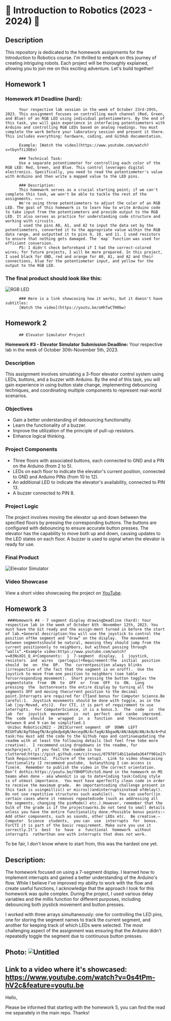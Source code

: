 # 👾 Introduction to Robotics (2023 - 2024) 👾

## Description
This repository is dedicated to the homework assignments for the Introduction to Robotics course. I'm thrilled to embark on this journey of creating intriguing robots. Each project will be thoroughly explained, allowing you to join me on this exciting adventure. Let's build together!

## Homework 1

 ### Homework #1 Deadline (hard): 
          Your respective lab session in the week of October 23rd-29th, 2023. This assignment focuses on controlling each channel (Red, Green, and Blue) of an RGB LED using individual potentiometers. By the end of this task, you will gain experience in interfacing potentiometers with Arduino and controlling RGB LEDs based on analog readings. You must complete the work before your laboratory session and present it there. This includes everything: hardware, coding, and GitHub documentation. 
          
          Example: [Watch the video](https://www.youtube.com/watch?v=tbynfti3OEo)
          
          ### Technical Task:
          Use a separate potentiometer for controlling each color of the RGB LED: Red, Green, and Blue. This control leverages digital electronics. Specifically, you need to read the potentiometer's value with Arduino and then write a mapped value to the LED pins.
          
          ### Description:
          This homework serves as a crucial starting point; if we can't complete this task, we won't be able to tackle the rest of the assignments. 💀💀💀💀
          We're using three potentiometers to adjust the color of an RGB LED. The goal of this homework is to learn how to write Arduino code to take input from the potentiometers and provide output to the RGB LED. It also serves as practice for understanding code structure and working with circuits.
          I used the pins A0, A1, and A2 to input the data set by the potentiometers, converted it to the appropriate value within the RGB data range, and outputted it to pins 9, 10, and 11. I used resistors to ensure that nothing gets damaged. The `map` function was used for efficient conversion.
          PS: I didn't check beforehand if I had the correct-colored wires; for future projects, I will be more prepared. In this project, I used black for GND, red and orange for A0, A1, and A2 and their connections, blue for the potentiometer input, and yellow for the output to the RGB LED.
          
 ### The final product should look like this:
 ![RGB LED](https://github.com/alexncrsc/IntroductionToRobotics/assets/61351673/90367b7b-cd40-43f6-a1c4-18c209dbb871)
          
          ### Here is a link showcasing how it works, but it doesn't have subtitles:
          [Watch the video](https://youtu.be/oHhTwCTH0bw)


## Homework 2
          ## Elevator Simulator Project

**Homework #3 - Elevator Simulator**
**Submission Deadline:** Your respective lab in the week of October 30th-November 5th, 2023.

### Description

This assignment involves simulating a 3-floor elevator control system using LEDs, buttons, and a buzzer with Arduino. By the end of this task, you will gain experience in using button state change, implementing debouncing techniques, and coordinating multiple components to represent real-world scenarios.

### Objectives

- Gain a better understanding of debouncing functionality.
- Learn the functionality of a buzzer.
- Improve the utilization of the principle of pull-up resistors.
- Enhance logical thinking.

### Project Components

- Three floors with associated buttons, each connected to GND and a PIN on the Arduino (from 2 to 5).
- LEDs on each floor to indicate the elevator's current position, connected to GND and Arduino PINs (from 10 to 12).
- An additional LED to indicate the elevator's availability, connected to PIN 13.
- A buzzer connected to PIN 8.

### Project Logic

The project involves moving the elevator up and down between the specified floors by pressing the corresponding buttons. The buttons are configured with debouncing to ensure accurate button presses. The elevator has the capability to move both up and down, causing updates to the LED states on each floor. A buzzer is used to signal when the elevator is ready for use.

### Final Product

![Elevator Simulator](https://github.com/alexncrsc/IntroductionToRobotics/assets/61351673/7a625d4d-d8ce-44c5-938a-b882d3dc0735)

### Video Showcase

View a short video showcasing the project on [YouTube](https://youtu.be/kRsa0LXNc7k).


## Homework 3

     ###Homework #4 - 7 segment display drawingDeadline (hard): Your respective lab in the week of October 6th -November 12th, 2023. You must have the Git ready and the assign-ment turned in before the start of lab.•General description:You will use the joystick to control the position ofthe segment and ”draw” on the display.  The movement between segmentsshould be natural, meaning they should jump from the current positiononly to neighbors, but without passing through ”walls”.•Example video:https://www.youtube.com/watch?v=03NsXO1_Q_4•Components:  1  7-segment  display,  1  joystick,  resistors  and  wires  (perlogic)•Requirement:The  initial  position  should  be  on  the  DP.  The  currentposition always blinks (irrespective of the fact that the segment is on oroff).  Use the joystick to move from one position to neighbors (see table forcorresponding movement).  Short pressing the button toggles the segmentstate  from  ON  to  OFF  or  from  OFF  to  ON.  Long  pressing  the  buttonresets the entire display by turning all the segments OFF and moving thecurrent position to the decimal point.Interrupts are required for CTIand bonus for Computer Science.Be careful:1.  Joystick movements should be done with toggle, as in the lab (joy-Moved, etc)2.  For CTI, it is part of requirement to use interrupts.  For ComputerScience, it is a bonus.3.  The  code  in  the  lab  for  joystick  movement  is  not  perfect  and  canbe  improved.   The  code  should  be  wrapped  in  a  function  and  theconstraint between 0 and 9 can be simplified.1
     Unibuc Robotics2022 - 2023Current segment  UP  DOWN  LEFT  RIGHTaN/AgfbbagfN/AcgdedpdgN/AecegdN/AcfagN/AbgadN/AN/AdpN/AN/AcN/A•Publishing task:You must add the code to the Github repo and continueupdating the readme with at least the following details (but feel free tobe more creative).  I recommend using dropdowns in the readme, for eachproject, if you feel the readme is too cluttered:https://gist.github.com/citrusui/07978f14b11adada364ff901e27c7f611.  Task Requirements2.  Picture of the setup3.  Link to video showcasing functionality (I recommend youtube,  butanything I can access is fine)4.  Remember to publish the video in the correct orientation.  Don’t dothis:https://youtu.be/Y8H0PlUtcto5.Hand in the homework on MS teams when done - aka whenGit is up to date•Coding task:Coding style is of utmost importance.  You must have aperfectly clean code in order to receive the maximum grade.  An importantcoding challenge present in this task is usingmillis() or micros()andinterruptsinstead ofdelay().  Do not use repetitive structures such aswhile().  You can usefor()in certain cases where it removes repeatedcode (such as addressing all the segments, changing the pinMode() etc.).However, remember that the bulk of the grade is if the projectsworks.Do not tend to small details unless you have the entire functionality done.•Possible bonus points:–Add other components, such as sounds, other LEDs etc.  Be creative.–Computer  Science  students,  you can  use  interrupts  for  bonus.  ForCTI it is part of the basic requirement. Make sure you use it correctly.It’s  best  to  have  a  functional  homework  without  interrupts  ratherthan one with interrupts that does not work.


To be fair, I don't know where to start from, this was the hardest one yet. 

## Description:
The homework focused on using a 7-segment display. I learned how to implement interrupts and gained a better understanding of the Arduino's flow. While I believe I've improved my ability to work with the flow and create useful functions, I acknowledge that the approach I took for this homework was quite complex. During the project, I used various delay variables and the millis function for different purposes, including debouncing both joystick movement and button presses.

I worked with three arrays simultaneously: one for controlling the LED pins, one for storing the segment names to track the current segment, and another for keeping track of which LEDs were selected. The most challenging aspect of the assignment was ensuring that the Arduino didn't repeatedly toggle the segment due to continuous button presses.

## Photo: ![Untitled](https://github.com/alexncrsc/IntroductionToRobotics/assets/61351673/18de8167-37eb-4781-9a72-8224dae3901d)


## Link to a video where it's showcased:  https://www.youtube.com/watch?v=0s4tPm-hV2c&feature=youtu.be

Hello,

Please be informed that starting with the homework 5, you can find the read me separately in the main repo. Thanks!

